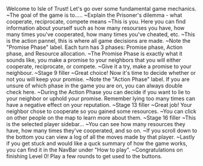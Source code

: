 Welcome to Isle of Trust! Let's go over some fundamental game mechanics.
~The goal of the game is to.....
~Explain the Prisoner's dilemma - what cooperate, reciprocate, compete means
~This is you. Here you can find information about yourself such as how many resourses you have, how many times you've cooperated, how many times you've cheated, etc.
~This is the action pannel, this is where all game decisions are made.
~Note the "Promise Phase" label. Each turn has 3 phases: Promise phase, Action phase, and Resource allocation.
~The Promise Phase is exactly what it sounds like, you make a promise to your neighbors that you will either cooperate, reciprocate, or compete.
~Give it a try, make a promise to your neighbour.
~Stage 9 filler
~Great choice! Now it's time to decide whether or not you will keep your promise.
~Note the "Action Phase" label. If you are unsure of which phase in the game you are on, you can always double check here.
~During the Action Phase you can decide if you want to lie to your neighbor or uphold your promise. Remember lying too many times can have a negative effect on your reputation.
~Stage 13 filler
~Great job! Your neighbor chose to cooperate so you gained some resources.
~You can click on other people on the map to learn more about them.
~Stage 16 filler
~This is the selected player sidebar...
~You can see how many resources they have, how many times they've cooperated, and so on.
~If you scroll down to the bottom you can view a log of all the moves made by that player.
~Lastly if you get stuck and would like a quck summary of how the game works, you can find it in the NavBar under "How to play".
~Congratulations on finishing Level 0! Play a few rounds to get used to the buttons.
